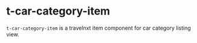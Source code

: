 # t-car-category-item
`t-car-category-item` is a travelnxt item component for car category listing view.
